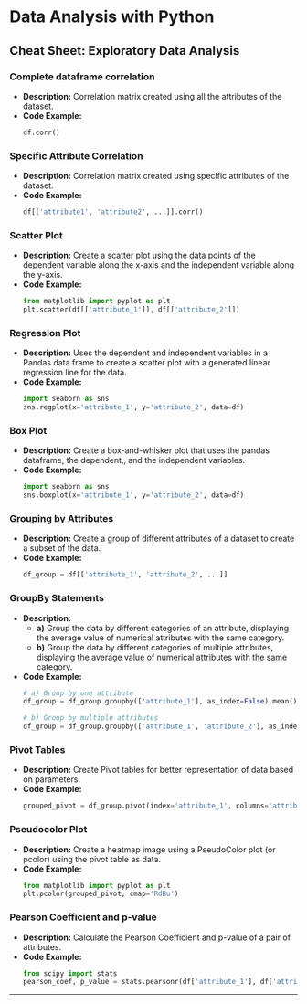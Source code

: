 # Data Analysis with Python
## Cheat Sheet: Exploratory Data Analysis

### Complete dataframe correlation
- **Description:** Correlation matrix created using all the attributes of the dataset.
- **Code Example:**
  ```python
  df.corr()
  ```

### Specific Attribute Correlation
- **Description:** Correlation matrix created using specific attributes of the dataset.
- **Code Example:**
  ```python
  df[['attribute1', 'attribute2', ...]].corr()
  ```

### Scatter Plot
- **Description:** Create a scatter plot using the data points of the dependent variable along the x-axis and the independent variable along the y-axis.
- **Code Example:**
  ```python
  from matplotlib import pyplot as plt
  plt.scatter(df[['attribute_1']], df[['attribute_2']])
  ```

### Regression Plot
- **Description:** Uses the dependent and independent variables in a Pandas data frame to create a scatter plot with a generated linear regression line for the data.
- **Code Example:**
  ```python
  import seaborn as sns
  sns.regplot(x='attribute_1', y='attribute_2', data=df)
  ```

### Box Plot
- **Description:** Create a box-and-whisker plot that uses the pandas dataframe, the dependent,, and the independent variables.
- **Code Example:**
  ```python
  import seaborn as sns
  sns.boxplot(x='attribute_1', y='attribute_2', data=df)
  ```

### Grouping by Attributes
- **Description:** Create a group of different attributes of a dataset to create a subset of the data.
- **Code Example:**
  ```python
  df_group = df[['attribute_1', 'attribute_2', ...]]
  ```

### GroupBy Statements
- **Description:** 
  - **a)** Group the data by different categories of an attribute, displaying the average value of numerical attributes with the same category.
  - **b)** Group the data by different categories of multiple attributes, displaying the average value of numerical attributes with the same category.
- **Code Example:**
  ```python
  # a) Group by one attribute
  df_group = df_group.groupby(['attribute_1'], as_index=False).mean()
  
  # b) Group by multiple attributes
  df_group = df_group.groupby(['attribute_1', 'attribute_2'], as_index=False).mean()
  ```

### Pivot Tables
- **Description:** Create Pivot tables for better representation of data based on parameters.
- **Code Example:**
  ```python
  grouped_pivot = df_group.pivot(index='attribute_1', columns='attribute_2')
  ```

### Pseudocolor Plot
- **Description:** Create a heatmap image using a PseudoColor plot (or pcolor) using the pivot table as data.
- **Code Example:**
  ```python
  from matplotlib import pyplot as plt
  plt.pcolor(grouped_pivot, cmap='RdBu')
  ```

### Pearson Coefficient and p-value
- **Description:** Calculate the Pearson Coefficient and p-value of a pair of attributes.
- **Code Example:**
  ```python
  from scipy import stats
  pearson_coef, p_value = stats.pearsonr(df['attribute_1'], df['attribute_2'])
  ```

---

